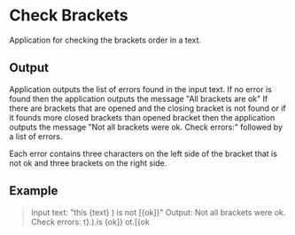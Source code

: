 # Check Brackets

Application for checking the brackets order in a text.

## Output

Application outputs the list of errors found in the input text.
If no error is found then the application outputs the message "All brackets are ok"
If there are brackets that are opened and the closing bracket is not found or if it 
founds more closed brackets than opened bracket then the application outputs the message
"Not all brackets were ok. Check errors:" followed by a list of errors.

Each error contains three characters on the left side of the bracket that is not ok 
and three brackets on the right side.

## Example

>Input text: "this {text} ) is not [{ok]}"
 Output: Not all brackets were ok. Check errors:
         t}.).is
         {ok]}
         ot.[{ok